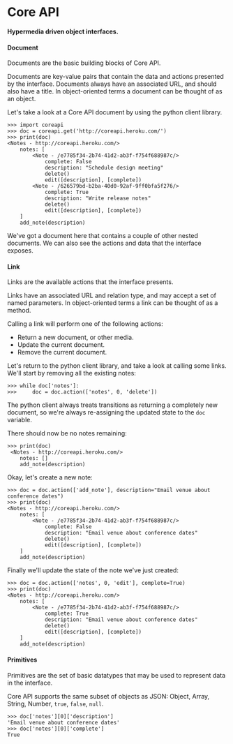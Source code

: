 # Core API

**Hypermedia driven object interfaces.**

#### Document

Documents are the basic building blocks of Core API.

Documents are key-value pairs that contain the data and actions presented by the interface. Documents always have an associated URL, and should also have a title. In object-oriented terms a document can be thought of as an object.

Let's take a look at a Core API document by using the python client library.

    >>> import coreapi
    >>> doc = coreapi.get('http://coreapi.heroku.com/')
    >>> print(doc)
    <Notes - http://coreapi.heroku.com/>
        notes: [
            <Note - /e7785f34-2b74-41d2-ab3f-f754f688987c/>
                complete: False
                description: "Schedule design meeting"
                delete()
                edit([description], [complete])
            <Note - /626579bd-b2ba-40d0-92af-9ff0bfa5f276/>
                complete: True
                description: "Write release notes"
                delete()
                edit([description], [complete])
        ]
        add_note(description)

We've got a document here that contains a couple of other nested documents. We can also see the actions and data that the interface exposes.

#### Link

Links are the available actions that the interface presents.

Links have an associated URL and relation type, and may accept a set of named parameters. In object-oriented terms a link can be thought of as a method.

Calling a link will perform one of the following actions:

* Return a new document, or other media.
* Update the current document.
* Remove the current document.

Let's return to the python client library, and take a look at calling some links. We'll start by removing all the existing notes:

    >>> while doc['notes']:
    >>>     doc = doc.action(['notes', 0, 'delete'])

The python client always treats transitions as returning a completely 
new document, so we're always re-assigning the updated state to the `doc` variable.

There should now be no notes remaining:

    >>> print(doc)
     <Notes - http://coreapi.heroku.com/>
        notes: []
        add_note(description)

Okay, let's create a new note:

    >>> doc = doc.action(['add_note'], description="Email venue about conference dates")
    >>> print(doc)
    <Notes - http://coreapi.heroku.com/>
        notes: [
            <Note - /e7785f34-2b74-41d2-ab3f-f754f688987c/>
                complete: False
                description: "Email venue about conference dates"
                delete()
                edit([description], [complete])
        ]
        add_note(description)

Finally we'll update the state of the note we've just created:

    >>> doc = doc.action(['notes', 0, 'edit'], complete=True)
    >>> print(doc)
    <Notes - http://coreapi.heroku.com/>
        notes: [
            <Note - /e7785f34-2b74-41d2-ab3f-f754f688987c/>
                complete: True
                description: "Email venue about conference dates"
                delete()
                edit([description], [complete])
        ]
        add_note(description)

#### Primitives

Primitives are the set of basic datatypes that may be used to represent data in the interface.

Core API supports the same subset of objects as JSON: Object, Array, String, Number, `true`, `false`, `null`.

    >>> doc['notes'][0]['description']
    'Email venue about conference dates'
    >>> doc['notes'][0]['complete']
    True
